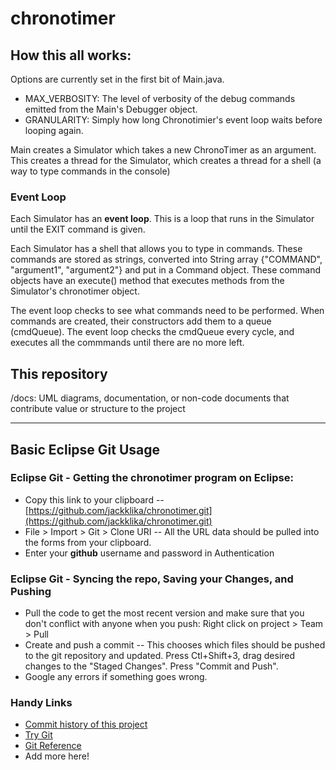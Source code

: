 # chronotimer

## How this all works:

Options are currently set in the first bit of Main.java.
- MAX_VERBOSITY: The level of verbosity of the debug commands emitted from the Main's Debugger object.
- GRANULARITY: Simply how long Chronotimier's event loop waits before looping again.

Main creates a Simulator which takes a new ChronoTimer as an argument. This creates a thread for the Simulator, which creates a thread for a shell (a way to type commands in the console)

### Event Loop

Each Simulator has an **event loop**. This is a loop that runs in the Simulator until the EXIT command is given. 

Each Simulator has a shell that allows you to type in commands. These commands are stored as strings, converted into String array {"COMMAND", "argument1", "argument2"} and put in a Command object. These command objects have an execute() method that executes methods from the Simulator's chronotimer object.

The event loop checks to see what commands need to be performed. When commands are created, their constructors add them to a queue (cmdQueue). The event loop checks the cmdQueue every cycle, and executes all the commmands until there are no more left.


## This repository
/docs: UML diagrams, documentation, or non-code documents that contribute value or structure to the project

------
## Basic Eclipse Git Usage

### Eclipse Git - Getting the chronotimer program on Eclipse:

- Copy this link to your clipboard -- [https://github.com/jackklika/chronotimer.git](https://github.com/jackklika/chronotimer.git)
- File > Import > Git > Clone URI -- All the URL data should be pulled into the forms from your clipboard.
- Enter your **github** username and password in Authentication

### Eclipse Git - Syncing the repo, Saving your Changes, and Pushing

- Pull the code to get the most recent version and make sure that you don't conflict with anyone when you push: Right click on project > Team > Pull
- Create and push a commit -- This chooses which files should be pushed to the git repository and updated. Press Ctl+Shift+3, drag desired changes to the "Staged Changes". Press "Commit and Push".
- Google any errors if something goes wrong.

### Handy Links

- [Commit history of this project](https://github.com/jackklika/cs361-chromotimer/commits/master)
- [Try Git](https://try.github.io/levels/1/challenges/1)
- [Git Reference](http://gitref.org/)
- Add more here!
